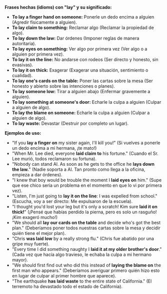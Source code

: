 

**Frases hechas (idioms) con "lay" y su significado:**

*   **To lay a finger hand on someone:** Ponerle un dedo encima a alguien (Agredir físicamente a alguien).
*   **To lay claim to something:** Reclamar algo (Reclamar la propiedad de algo).
*   **To lay down the law:** Dar órdenes (Imponer reglas de manera autoritaria).
*   **To lay eyes on something:** Ver algo por primera vez (Ver algo o a alguien por primera vez).
*   **To lay it on the line:** No andarse con rodeos (Ser directo y honesto, sin evasivas).
*   **To lay it on thick:** Exagerar (Exagerar una situación, sentimiento o cualidad).
*   **To lay one's cards on the table:** Poner las cartas sobre la mesa (Ser honesto y abierto sobre las intenciones o planes).
*   **To lay someone low:** Tirar a alguien abajo (Enfermar gravemente a alguien).
*   **To lay something at someone's door:** Echarle la culpa a alguien (Culpar a alguien de algo).
*   **To lay the blame on someone:** Echarle la culpa a alguien (Culpar a alguien de algo).
*   **To lay waste:** Devastar (Destruir por completo un lugar).

**Ejemplos de uso:**

*   "If you **lay a finger on** my sister again, I'll kill you!" (Si vuelves a ponerle un dedo encima a mi hermana, ¡te mato!)
*   "When Mr. Lee died, everyone **laid claim to** his fortune." (Cuando el Sr. Lee murió, todos reclamaron su fortuna).
*   "Nobody can stand Al. As soon as he gets to the office he **lays down the law.**" (Nadie soporta a Al. Tan pronto como llega a la oficina, empieza a dar órdenes).
*   "I knew that boy would be trouble the moment I **laid eyes on** him." (Supe que ese chico sería un problema en el momento en que lo vi por primera vez).
*   "Listen, I'm just going to **lay it on the line**: I was expelled from school." (Escucha, voy a ser directo: Me expulsaron de la escuela).
*   "I thought you'd lost your leg but it's only a scratch! Kim sure **laid it on thick!**" (¡Pensé que habías perdido la pierna, pero es solo un rasguño! ¡Kim exageró mucho!)
*   "We should all **lay our cards on the table** and decide who's got the best plan." (Deberíamos poner todos nuestras cartas sobre la mesa y decidir quién tiene el mejor plan).
*   "Chris **was laid low** by a really strong flu." (Chris fue abatido por una gripe muy fuerte).
*   "Every time I did something naughty I **laid it at my older brother's door**." (Cada vez que hacía algo travieso, le echaba la culpa a mi hermano mayor).
*   "We should first find out who did this instead of **laying the blame on** the first man who appears." (Deberíamos averiguar primero quién hizo esto en lugar de culpar al primer hombre que aparece).
*   "The earthquake **has laid waste** to the entire state of California." (El terremoto ha devastado todo el estado de California).

